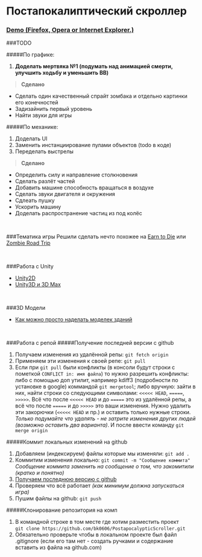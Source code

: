 Постапокалиптический скроллер
============================

### [Demo (Firefox, Opera or Internet Explorer.)](http://kell18.github.io/some-projects/PostapocalipticScroller.html)

###TODO

#####По графике:
1. __Доделать мертвяка №1 (подумать над анимацией смерти, улучшить ходьбу и уменьшить BB)__

> **Сделано**
+ Сделать один качественный спрайт зомбака и отдельно картинки его конечностей 
+ Задизайнить первый уровень
+ Найти звуки для игры

#####По механике:
1. Доделать UI
2. Заменить инстанциирование пулами объектов (todo в коде)
3. Переделать выстрелы
	
> **Сделано**
+ Определить силу и направление столкновения 
+ Сделать разлёт частей
+ Добавить машине способность вращаться в воздухе
+ Сделать звуки двигателя и окружения
+ Сдлеать пушку
+ Ускорить машину
+ Доделать распространение частиц из под колёс

	
<br />

###Тематика игры
Решили сделать нечто похожее на [Earn to Die](https://play.google.com/store/apps/details?id=com.notdoppler.earntodie) или [Zombie Road Trip](https://play.google.com/store/apps/details?id=com.noodlecake.zombieroadtrip)

<br />


###Работа с Unity
+ [Unity2D](https://unity3d.com/ru/learn/tutorials/modules/beginner/2d/2d-overview)
+ [Unity3D и 3D Max](http://www.youtube.com/user/4GameFree)

<br />

###3D Модели
+ [Как можно просто наделать моделек зданий](http://www.youtube.com/watch?v=A8e1zHEgdI8)

<br />


###Работа с репой
#####Получение последней версии с github
1. Получаем изменения из удалённой репы: `git fetch origin` 
2. Применяем эти изменения к своей репе: `git pull`
3. Если при `git pull` были конфликты (в консоли будут строки с пометкой `CONFLICT in: имя файла`) то нужно разрешить конфликты: либо с помощью доп утилит, например kdiff3 (подробности по установке в google) коммандой `git mergetool`; либо вручную: зайти в них, найти строки со следующими символами: `<<<<< HEAD`, `=====`, `>>>>>`. Всё что после `<<<<< HEAD` и до `=====` это из удалённой репы, а всё что после `=====` и до `>>>>>` это ваши изменения. Нужно удалить эти закорючки (`<<<<< HEAD` и пр.) и оставить только нужные строки. *Только подумайте что удалять - не затрите изменения других людей (возможно оставить два варианта)*. И после ввести команду `git merge origin`

#####Коммит локальных изменений на github
1. Добавляем (индексируем) файлы которые мы изменяли: `git add .`
2. Коммитим изменения локально: `git commit -m "Сообщение коммита"`
*Сообщение коммита заменить на сообщение о том, что закомитили (кратко и понятно)*
3. [Получаем последнюю версию с github ](https://github.com/bk0606/PostapocalypticScroller#%D0%9F%D0%BE%D0%BB%D1%83%D1%87%D0%B5%D0%BD%D0%B8%D0%B5-%D0%BF%D0%BE%D1%81%D0%BB%D0%B5%D0%B4%D0%BD%D0%B5%D0%B9-%D0%B2%D0%B5%D1%80%D1%81%D0%B8%D0%B8-%D1%81-github)
4. Проверяем что всё работает *(как минимум должна запускаться игра)*
5. Пушим файлы на github: `git push`

#####Клонирование репозитория на комп
1. В командной строке в том месте где хотим разместить проект                              
`git clone https://github.com/bk0606/PostapocalypticScroller.git`
2. Обязательно проверьте чтобы в локальном проекте был файл .gitignore (если его там нет - создать ручками и содержание вставить из файла на github.com)

<br />

